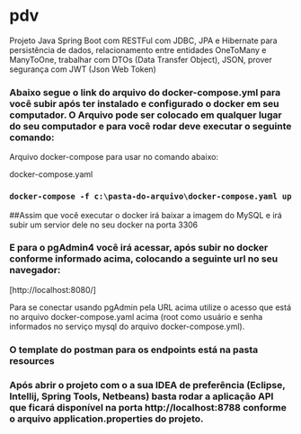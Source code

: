 # pdv
Projeto Java Spring Boot com RESTFul com JDBC, JPA e Hibernate para persistência de dados, relacionamento entre entidades OneToMany e ManyToOne, trabalhar com DTOs (Data Transfer Object), JSON, prover segurança com JWT (Json Web Token)

### Abaixo segue o link do arquivo do docker-compose.yml para você subir após ter instalado e configurado o docker em seu computador. O Arquivo pode ser colocado em qualquer lugar do seu computador e para você rodar deve executar o seguinte comando:

Arquivo docker-compose para usar no comando abaixo:

docker-compose.yaml

### `docker-compose -f c:\pasta-do-arquivo\docker-compose.yaml up`

##Assim que você executar o docker irá baixar a imagem do MySQL e irá subir um servior dele no seu docker na porta 3306

### E para o pgAdmin4 você irá acessar, após subir no docker conforme informado acima, colocando a seguinte url no seu navegador:

[http://localhost:8080/]

Para se conectar usando pgAdmin pela URL acima utilize o acesso que está no arquivo docker-compose.yaml acima (root como usuário e senha informados no serviço mysql do arquivo docker-compose.yml).

### O template do postman para os endpoints está na pasta resources

### Após abrir o projeto com o a sua IDEA de preferência (Eclipse, Intellij, Spring Tools, Netbeans) basta rodar a aplicação API que ficará disponível na porta http://localhost:8788 conforme o arquivo application.properties do projeto.
